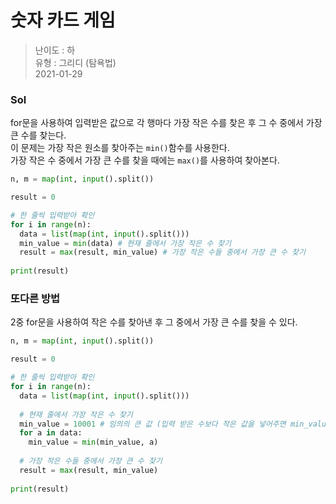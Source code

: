# 숫자 카드 게임
> 난이도 : 하   
> 유형 : 그리디 (탐욕법)  
> 2021-01-29

### Sol
for문을 사용하여 입력받은 값으로 각 행마다 가장 작은 수를 찾은 후 그 수 중에서 가장 큰 수를 찾는다.  
이 문제는 가장 작은 원소를 찾아주는 `min()`함수를 사용한다.  
가장 작은 수 중에서 가장 큰 수를 찾을 때에는 `max()`를 사용하여 찾아본다.
```python
n, m = map(int, input().split())

result = 0

# 한 줄씩 입력받아 확인
for i in range(n):
  data = list(map(int, input().split()))
  min_value = min(data) # 현재 줄에서 가장 작은 수 찾기
  result = max(result, min_value) # 가장 작은 수들 중에서 가장 큰 수 찾기
  
print(result)
```

### 또다른 방법
2중 for문을 사용하여 작은 수를 찾아낸 후 그 중에서 가장 큰 수를 찾을 수 있다.
```python
n, m = map(int, input().split())

result = 0

# 한 줄씩 입력받아 확인
for i in range(n):
  data = list(map(int, input().split()))
  
  # 현재 줄에서 가장 작은 수 찾기
  min_value = 10001 # 임의의 큰 값 (입력 받은 수보다 작은 값을 넣어주면 min_value가 가장 작은 수를 찾지 못해용~!)
  for a in data:
    min_value = min(min_value, a)
  
  # 가장 작은 수들 중에서 가장 큰 수 찾기
  result = max(result, min_value)
  
print(result)
```